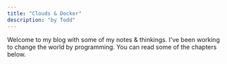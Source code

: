 ```yaml
---
title: "Clouds & Docker"
description: "by Todd"
---
```

Welcome to my blog with some of my notes & thinkings. I've been working to change the world by programming. You can read some of the chapters below.
